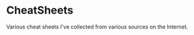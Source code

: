 CheatSheets
===========

Various cheat sheets I've collected from various sources on the Internet. 
